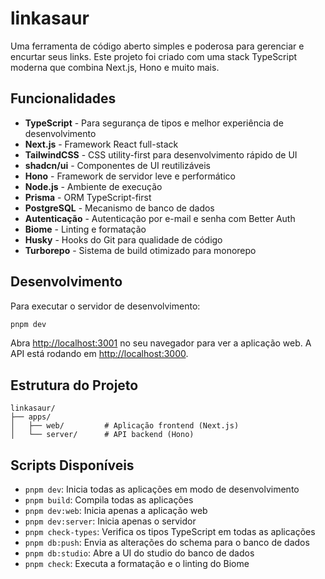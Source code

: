 # linkasaur

Uma ferramenta de código aberto simples e poderosa para gerenciar e encurtar seus links. Este projeto foi criado com uma stack TypeScript moderna que combina Next.js, Hono e muito mais.

## Funcionalidades

- **TypeScript** - Para segurança de tipos e melhor experiência de desenvolvimento
- **Next.js** - Framework React full-stack
- **TailwindCSS** - CSS utility-first para desenvolvimento rápido de UI
- **shadcn/ui** - Componentes de UI reutilizáveis
- **Hono** - Framework de servidor leve e performático
- **Node.js** - Ambiente de execução
- **Prisma** - ORM TypeScript-first
- **PostgreSQL** - Mecanismo de banco de dados
- **Autenticação** - Autenticação por e-mail e senha com Better Auth
- **Biome** - Linting e formatação
- **Husky** - Hooks do Git para qualidade de código
- **Turborepo** - Sistema de build otimizado para monorepo

## Desenvolvimento

Para executar o servidor de desenvolvimento:

```bash
pnpm dev
```

Abra [http://localhost:3001](http://localhost:3001) no seu navegador para ver a aplicação web.
A API está rodando em [http://localhost:3000](http://localhost:3000).



## Estrutura do Projeto

```
linkasaur/
├── apps/
│   ├── web/         # Aplicação frontend (Next.js)
│   └── server/      # API backend (Hono)
```

## Scripts Disponíveis

- `pnpm dev`: Inicia todas as aplicações em modo de desenvolvimento
- `pnpm build`: Compila todas as aplicações
- `pnpm dev:web`: Inicia apenas a aplicação web
- `pnpm dev:server`: Inicia apenas o servidor
- `pnpm check-types`: Verifica os tipos TypeScript em todas as aplicações
- `pnpm db:push`: Envia as alterações do schema para o banco de dados
- `pnpm db:studio`: Abre a UI do studio do banco de dados
- `pnpm check`: Executa a formatação e o linting do Biome
